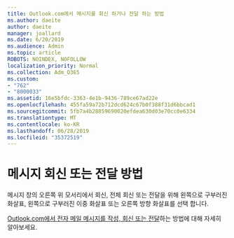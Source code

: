 ```yaml
---
title: Outlook.com에서 메시지를 회신 하거나 전달 하는 방법
ms.author: daeite
author: daeite
manager: joallard
ms.date: 6/20/2019
ms.audience: Admin
ms.topic: article
ROBOTS: NOINDEX, NOFOLLOW
localization_priority: Normal
ms.collection: Adm_O365
ms.custom:
- "762"
- "8000033"
ms.assetid: 16e5bfdc-3363-4e1b-9436-789ce67ad22e
ms.openlocfilehash: 455fa59a72b712dcd624c67b0f388f31d6bbcad1
ms.sourcegitcommit: 5fb7a4b28859690020efdea630d03e70cc0e6334
ms.translationtype: MT
ms.contentlocale: ko-KR
ms.lasthandoff: 06/28/2019
ms.locfileid: "35372519"
---
```

# <a name="how-to-reply-to-or-forward-messages"></a>메시지 회신 또는 전달 방법

메시지 창의 오른쪽 위 모서리에서 회신, 전체 회신 또는 전달을 위해 왼쪽으로 구부러진 화살표, 왼쪽으로 구부러진 이중 화살표 또는 오른쪽 방향 화살표를 선택 합니다.
  
[Outlook.com에서 전자 메일 메시지를 작성, 회신 또는 전달](https://support.office.com/article/5a240eb5-8840-4146-b5e8-b078dce6e5e4?wt.mc_id=Office_Outlook_com_Alchemy)하는 방법에 대해 자세히 알아보세요.